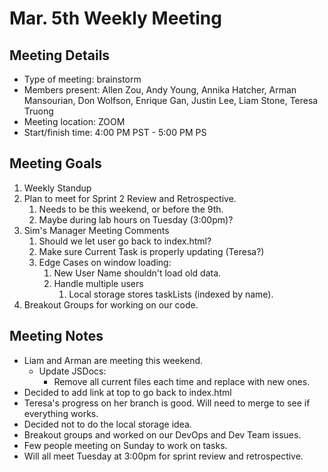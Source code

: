 # Mar. 5th Weekly Meeting

## Meeting Details

- Type of meeting: brainstorm
- Members present: Allen Zou, Andy Young, Annika Hatcher, Arman Mansourian, Don Wolfson, Enrique Gan, Justin Lee, Liam Stone, Teresa Truong
- Meeting location: ZOOM
- Start/finish time: 4:00 PM PST - 5:00 PM PS

## Meeting Goals

1) Weekly Standup
2) Plan to meet for Sprint 2 Review and Retrospective.
   1) Needs to be this weekend, or before the 9th.
   2) Maybe during lab hours on Tuesday (3:00pm)?
3) Sim's Manager Meeting Comments
   1) Should we let user go back to index.html?
   2) Make sure Current Task is properly updating (Teresa?)
   3) Edge Cases on window loading:
      1) New User Name shouldn't load old data.
      2) Handle multiple users
         1) Local storage stores taskLists (indexed by name).
4) Breakout Groups for working on our code.

## Meeting Notes

- Liam and Arman are meeting this weekend.
  - Update JSDocs:
    - Remove all current files each time and replace with new ones.
- Decided to add link at top to go back to index.html
- Teresa's progress on her branch is good. Will need to merge to see if everything works.
- Decided not to do the local storage idea.
- Breakout groups and worked on our DevOps and Dev Team issues.
- Few people meeting on Sunday to work on tasks.
- Will all meet Tuesday at 3:00pm for sprint review and retrospective.
